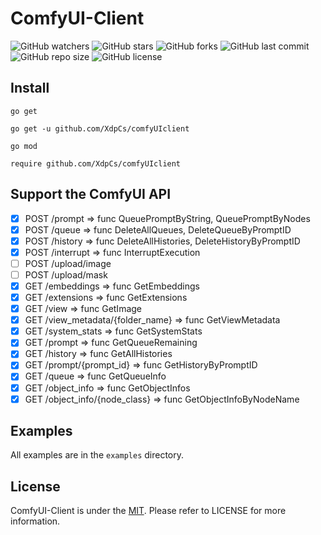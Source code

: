 # ComfyUI-Client

![GitHub watchers](https://img.shields.io/github/watchers/XdpCs/ComfyUI-Client?style=social)
![GitHub stars](https://img.shields.io/github/stars/XdpCs/ComfyUI-Client?style=social)
![GitHub forks](https://img.shields.io/github/forks/XdpCs/ComfyUI-Client?style=social)
![GitHub last commit](https://img.shields.io/github/last-commit/XdpCs/ComfyUI-Client?style=flat-square)
![GitHub repo size](https://img.shields.io/github/repo-size/XdpCs/ComfyUI-Client?style=flat-square)
![GitHub license](https://img.shields.io/github/license/XdpCs/ComfyUI-Client?style=flat-square)

## Install

`go get`

```shell
go get -u github.com/XdpCs/comfyUIclient
```

`go mod`

```shell
require github.com/XdpCs/comfyUIclient
```

## Support the ComfyUI API

- [x] POST /prompt => func QueuePromptByString, QueuePromptByNodes
- [x] POST /queue => func DeleteAllQueues, DeleteQueueByPromptID
- [x] POST /history => func DeleteAllHistories, DeleteHistoryByPromptID
- [x] POST /interrupt => func InterruptExecution
- [ ] POST /upload/image
- [ ] POST /upload/mask
- [X] GET /embeddings => func GetEmbeddings
- [X] GET /extensions => func GetExtensions
- [X] GET /view => func GetImage
- [X] GET /view_metadata/{folder_name} => func GetViewMetadata
- [X] GET /system_stats => func GetSystemStats
- [X] GET /prompt => func GetQueueRemaining
- [X] GET /history => func GetAllHistories
- [X] GET /prompt/{prompt_id} => func GetHistoryByPromptID
- [X] GET /queue => func GetQueueInfo
- [X] GET /object_info => func GetObjectInfos
- [X] GET /object_info/{node_class} => func GetObjectInfoByNodeName

## Examples

All examples are in the `examples` directory.

## License

ComfyUI-Client is under the [MIT](LICENSE). Please refer to LICENSE for more information.
